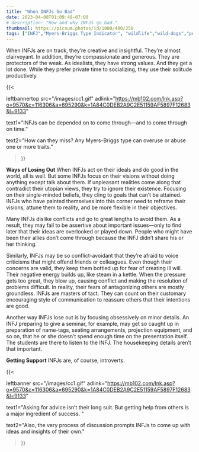 ```yaml
---
title: "When INFJs Go Bad"
date: 2023-04-08T01:09:48-07:00
# description: "How and why INFJs go bad."
thumbnail: https://picsum.photos/id/1080/400/250
tags: ["INFJ","Myers-Briggs Type Indicator", "wildlife","wild-dogs","pets","animal-welfare"]
---
```



<!-- This is **bold** text, and this is *emphasized* text.
![infp_injf table](/infp_injf-table.jpg)
Visit the [Hugo](https://gohugo.io) website! -->

<!-- https://beaconstreetusa.com/wp/when-infjs-go-bad/ -->


When INFJs are on track, they’re creative and insightful. They’re almost clairvoyant. In addition, they’re compassionate and generous. They are protectors of the weak. As idealists, they have strong values. And they get a lot done. While they prefer private time to socializing, they use their solitude productively. 

{{< 

leftbannertop src="/images/cc1.gif" adlink="https://mb102.com/lnk.asp?o=9570&c=116306&a=695290&k=1A84C0DEB2A9C2E51159AF5897F12683&l=9133"  

text1="INFJs can be depended on to come through—and to come through on time." 

text2="How can they miss? Any Myers-Briggs type can overuse or abuse one or more traits."

>}}

**Ways of Losing Out**
When INFJs act on their ideals and do good in the world, all is well. But some INFJs focus on their visions without doing anything except talk about them. If unpleasant realities come along that contradict their utopian views, they try to ignore their existence. Focusing on their single-minded beliefs, they cling to goals that can’t be attained. INFJs who have painted themselves into this corner need to reframe their visions, attune them to reality, and be more flexible in their objectives.

Many INFJs dislike conflicts and go to great lengths to avoid them. As a result, they may fail to be assertive about important issues—only to find later that their ideas are overlooked or played down. People who might have been their allies don’t come through because the INFJ didn’t share his or her thinking.

Similarly, INFJs may be so conflict-avoidant that they’re afraid to voice criticisms that might offend friends or colleagues. Even though their concerns are valid, they keep them bottled up for fear of creating ill will. Their negative energy builds up, like steam in a kettle. When the pressure gets too great, they blow up, causing conflict and making the resolution of problems difficult. In reality, their fears of antagonizing others are mostly groundless. INFJs are masters of tact. They can count on their customary encouraging style of communication to reassure others that their intentions are good.

Another way INFJs lose out is by focusing obsessively on minor details. An INFJ preparing to give a seminar, for example, may get so caught up in preparation of name-tags, seating arrangements, projection equipment, and so on, that he or she doesn’t spend enough time on the presentation itself. The students are there to listen to the INFJ. The housekeeping details aren’t that important.

**Getting Support**
INFJs are, of course, introverts. 

{{< 

leftbanner src="/images/cc1.gif" adlink="https://mb102.com/lnk.asp?o=9570&c=116306&a=695290&k=1A84C0DEB2A9C2E51159AF5897F12683&l=9133"  

text1="Asking for advice isn’t their long suit. But getting help from others is a major ingredient of success. " 

text2="Also, the very process of discussion prompts INFJs to come up with ideas and insights of their own."

>}}